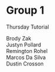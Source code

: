 # Group 1

Thursday Tutorial

Brody Zak  
Justyn Pollard  
Remington Rohel  
Marcos Da Silva  
Dustin Crosson  